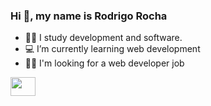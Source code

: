 ### Hi 👋, my name is Rodrigo Rocha



- 👨‍🎓 I study development and software.
- 💻 I’m currently learning web development
- 👨‍💻 I'm looking for a web developer job

<a href="linkedin.com/in/rsarocha" >
  <img align="center" height="30" width="40" src="https://cdn.jsdelivr.net/gh/devicons/devicon/icons/linkedin/linkedin-original.svg" >
  
</a>
